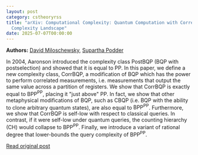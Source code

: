 ```yaml
---
layout: post
category: cstheoryrss
title: "arXiv: Computational Complexity: Quantum Computation with Correlated Measurements: Implications for the
  Complexity Landscape"
date: 2025-07-07T00:00:00
---
```


**Authors:** [David Miloschewsky](https://dblp.uni-trier.de/search?q=David+Miloschewsky), [Supartha Podder](https://dblp.uni-trier.de/search?q=Supartha+Podder)

In 2004, Aaronson introduced the complexity class $\mathsf{PostBQP}$
($\mathsf{BQP}$ with postselection) and showed that it is equal to
$\mathsf{PP}$. In this paper, we define a new complexity class,
$\mathsf{CorrBQP}$, a modification of $\mathsf{BQP}$ which has the power to
perform correlated measurements, i.e. measurements that output the same value
across a partition of registers. We show that $\mathsf{CorrBQP}$ is exactly
equal to $\mathsf{BPP}^{\mathsf{PP}}$, placing it "just above" $\mathsf{PP}$.
In fact, we show that other metaphysical modifications of $\mathsf{BQP}$, such
as $\mathsf{CBQP}$ (i.e. $\mathsf{BQP}$ with the ability to clone arbitrary
quantum states), are also equal to $\mathsf{BPP}^{\mathsf{PP}}$. Furthermore,
we show that $\mathsf{CorrBQP}$ is self-low with respect to classical queries.
In contrast, if it were self-low under quantum queries, the counting hierarchy
($\mathsf{CH}$) would collapse to $\mathsf{BPP}^{\mathsf{PP}}$. Finally, we
introduce a variant of rational degree that lower-bounds the query complexity
of $\mathsf{BPP}^{\mathsf{PP}}$.

[Read original post](http://arxiv.org/abs/2507.03692v1)
